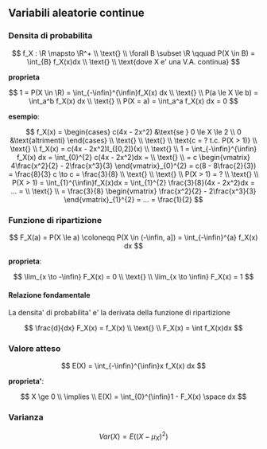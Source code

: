 ## Variabili aleatorie continue

### Densita di probabilita

$$
f_X : \R \mapsto \R^+ \\
\text{} \\
\forall B \subset \R \qquad P(X \in B) = \int_{B} f_X(x)dx \\
\text{} \\
\text{dove X e' una V.A. continua}
$$

**proprieta**

$$
1 = P(X \in \R) = \int_{-\infin}^{\infin}f_X(x) dx \\
\text{} \\
P(a \le X \le b) = \int_a^b f_X(x) dx \\
\text{} \\
P(X = a) = \int_a^a f_X(x) dx = 0
$$

**esempio**:

$$
f_X(x) = \begin{cases}
  c(4x - 2x^2) &\text{se } 0 \le X \le 2 \\
  0 &\text{altrimenti}
\end{cases} \\
\text{} \\
\text{} \\
\text{c = ? t.c. P(X > 1)} \\
\text{} \\
f_X(x) = c(4x - 2x^2)I_{[0,2]}(x) \\
\text{} \\
1 = \int_{-\infin}^{\infin} f_X(x) dx = \int_{0}^{2} c(4x - 2x^2)dx = \\
\text{} \\
= c \begin{vmatrix}
   4\frac{x^2}{2} - 2\frac{x^3}{3}
\end{vmatrix}_{0}^{2} = c(8 - 8\frac{2}{3}) = \frac{8}{3} c \to c = \frac{3}{8} \\
\text{} \\
\text{} \\
P(X > 1) = ? \\
\text{} \\
P(X > 1) = \int_{1}^{\infin}f_X(x)dx = \int_{1}^{2} \frac{3}{8}(4x - 2x^2)dx = ... = \\
\text{} \\
= \frac{3}{8} \begin{vmatrix}
   \frac{x^2}{2} - 2\frac{x^3}{3}
\end{vmatrix}_{1}^{2} = ... = \frac{1}{2}
$$

### Funzione di ripartizione

$$
F_X(a) = P(X \le a) \coloneqq P(X \in (-\infin, a]) = \int_{-\infin}^{a} f_X(x) dx
$$

**proprieta**:

$$
\lim_{x \to -\infin} F_X(x) = 0 \\
\text{} \\
\lim_{x \to \infin} F_X(x) = 1
$$

#### Relazione fondamentale

La densita' di probabilita' e' la derivata della funzione di ripartizione

$$
\frac{d}{dx} F_X(x) = f_X(x) \\
\text{} \\
F_X(x) = \int f_X(x)dx
$$

### Valore atteso

$$
E(X) = \int_{-\infin}^{\infin}x f_X(x) dx
$$

**proprieta'**:

$$
X \ge 0 \\
\implies \\
E(X) = \int_{0}^{\infin}1 - F_X(x) \space dx
$$

### Varianza

$$
Var(X) = E((X - \mu_X)^2)
$$
